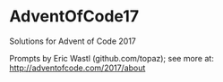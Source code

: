 # AdventOfCode17
Solutions for Advent of Code 2017

Prompts by Eric Wastl (github.com/topaz); see more at: http://adventofcode.com/2017/about
